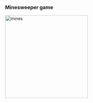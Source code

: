 
### **Minesweeper game**  
<img width="270" alt="mines" src="https://github.com/user-attachments/assets/37a6ac83-8c6a-45a1-bf71-0486170e86db" />
